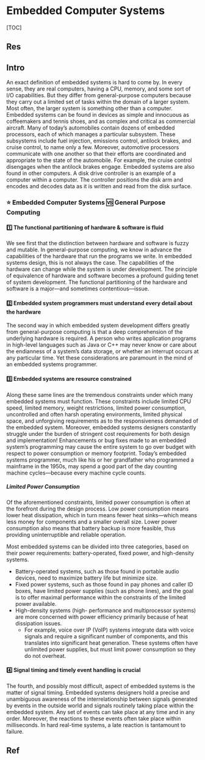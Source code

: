 # Embedded Computer Systems

[TOC]


## Res


## Intro
An exact definition of embedded systems is hard to come by. In every sense, they are real computers, having a CPU, memory, and some sort of I/O capabilities. But they differ from general-purpose computers because they carry out a limited set of tasks within the domain of a larger system. Most often, the larger system is something other than a computer. Embedded systems can be found in devices as simple and innocuous as coffeemakers and tennis shoes, and as complex and critical as commercial aircraft. Many of today’s automobiles contain dozens of embedded processors, each of which manages a particular subsystem. These subsystems include fuel injection, emissions control, antilock brakes, and cruise control, to name only a few. Moreover, automotive processors communicate with one another so that their efforts are coordinated and appropriate to the state of the automobile. For example, the cruise control disengages when the antilock brakes engage. Embedded systems are also found in other computers. A disk drive controller is an example of a computer within a computer. The controller positions the disk arm and encodes and decodes data as it is written and read from the disk surface.


### ⭐️ Embedded Computer Systems 🆚 General Purpose Computing
#### 1️⃣ The functional partitioning of hardware & software is fluid
We see first that the distinction between hardware and software is fuzzy and mutable. In general-purpose computing, we know in advance the capabilities of the hardware that run the programs we write. In embedded systems design, this is not always the case. The capabilities of the hardware can change while the system is under development. The principle of equivalence of hardware and software becomes a profound guiding tenet of system development. The functional partitioning of the hardware and software is a major—and sometimes contentious—issue.

#### 2️⃣ Embedded system programmers must understand every detail about the hardware
The second way in which embedded system development differs greatly from general-purpose computing is that a deep comprehension of the underlying hardware is required. A person who writes application programs in high-level languages such as Java or C++ may never know or care about the endianness of a system’s data storage, or whether an interrupt occurs at any particular time. Yet these considerations are paramount in the mind of an embedded systems programmer.

#### 3️⃣ Embedded systems are resource constrained
Along these same lines are the tremendous constraints under which many embedded systems must function. These constraints include limited CPU speed, limited memory, weight restrictions, limited power consumption, uncontrolled and often harsh operating environments, limited physical space, and unforgiving requirements as to the responsiveness demanded of the embedded system. Moreover, embedded systems designers constantly struggle under the burden of stringent cost requirements for both design and implementation! Enhancements or bug fixes made to an embedded system’s programming may cause the entire system to go over budget with respect to power consumption or memory footprint. Today’s embedded systems programmer, much like his or her grandfather who programmed a mainframe in the 1950s, may spend a good part of the day counting machine cycles—because every machine cycle counts.

##### Limited Power Consumption
Of the aforementioned constraints, limited power consumption is often at the forefront during the design process. Low power consumption means lower heat dissipation, which in turn means fewer heat sinks—which means less money for components and a smaller overall size. Lower power consumption also means that battery backup is more feasible, thus providing uninterruptible and reliable operation.

Most embedded systems can be divided into three categories, based on their power requirements: battery-operated, fixed power, and high-density systems. 

- Battery-operated systems, such as those found in portable audio devices, need to maximize battery life but minimize size. 
- Fixed power systems, such as those found in pay phones and caller ID boxes, have limited power supplies (such as phone lines), and the goal is to offer maximal performance within the constraints of the limited power available. 
- High-density systems (high- performance and multiprocessor systems) are more concerned with power efficiency primarily because of heat dissipation issues. 
	- For example, voice over IP (VoIP) systems integrate data with voice signals and require a significant number of components, and this translates into significant heat generation. These systems often have unlimited power supplies, but must limit power consumption so they do not overheat.

#### 4️⃣ Signal timing and timely event handling is crucial
The fourth, and possibly most difficult, aspect of embedded systems is the matter of signal timing. Embedded systems designers hold a precise and unambiguous awareness of the interrelationship between signals generated by events in the outside world and signals routinely taking place within the embedded system. Any set of events can take place at any time and in any order. Moreover, the reactions to these events often take place within milliseconds. In hard real-time systems, a late reaction is tantamount to failure.



## Ref
